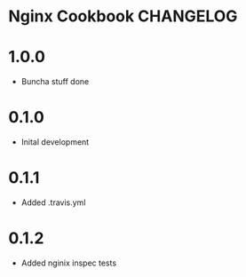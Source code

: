 # Nginx Cookbook CHANGELOG

# 1.0.0

- Buncha stuff done

# 0.1.0

- Inital development

# 0.1.1

- Added .travis.yml

# 0.1.2

- Added nginix inspec tests

